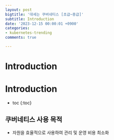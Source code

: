 ```yaml
---
layout: post
bigtitle: '대세는 쿠버네티스 [초급~중급]'
subtitle: Introduction
date: '2023-12-15 00:00:01 +0900'
categories:
- kubernetes-trending
comments: true

---
```


# Introduction

# Introduction

* toc
{:toc}

## 쿠버네티스 사용 목적
+ 자원을 효율적으로 사용하여 관리 및 운영 비용 최소화
